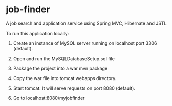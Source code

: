 # job-finder
A job search and application service using Spring MVC, Hibernate and JSTL

To run this application locally: 

1. Create an instance of MySQL server running on localhost port 3306 (default).

2. Open and run the MySQLDatabaseSetup.sql file

3. Package the project into a war
   mvn package

4. Copy the war file into tomcat webapps directory.

5. Start tomcat. It will serve requests on port 8080 (default).

6. Go to localhost:8080/myjobfinder